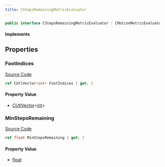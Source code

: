 ```yaml
---
title: CStepsRemainingMetricEvaluator
---
```


```csharp
public interface CStepsRemainingMetricEvaluator : CMotionMetricEvaluator, ISchemaClass<CMotionMetricEvaluator>, ISchemaClass<CStepsRemainingMetricEvaluator>, ISchemaField, ISchemaClass, INativeHandle
```

#### Implements

## Properties

### FootIndices

[Source Code](https://github.com/swiftly-solution/swiftlys2/blob/beta/managed/src/SwiftlyS2.Generated/Schemas/Interfaces/CStepsRemainingMetricEvaluator.cs#L16)

```csharp
ref CUtlVector<int> FootIndices { get; }
```

#### Property Value

- [CUtlVector](/docs/api/-1)<[int](https://learn.microsoft.com/dotnet/api/system.int32)>

### MinStepsRemaining

[Source Code](https://github.com/swiftly-solution/swiftlys2/blob/beta/managed/src/SwiftlyS2.Generated/Schemas/Interfaces/CStepsRemainingMetricEvaluator.cs#L18)

```csharp
ref float MinStepsRemaining { get; }
```

#### Property Value

- [float](https://learn.microsoft.com/dotnet/api/system.single)

